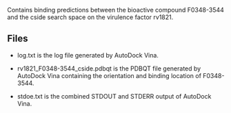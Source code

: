 Contains binding predictions between the bioactive compound F0348-3544 and the cside search space on the virulence factor rv1821.

## Files

- log.txt is the log file generated by AutoDock Vina.

- rv1821_F0348-3544_cside.pdbqt is the PDBQT file generated by AutoDock Vina containing the orientation and binding location of F0348-3544.

- stdoe.txt is the combined STDOUT and STDERR output of AutoDock Vina.

